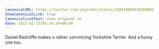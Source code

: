 ```yaml
---
canonicalURL: https://twitter.com/jmjordan/status/158419869539368961
ShowCanonicalLink: true
CanonicalLinkText: View original on
date: 2012-01-15T05:26:54+00:00
---
```

Daniel Radcliffe makes a rather convincing Yorkshire Terrier. And a funny one too.